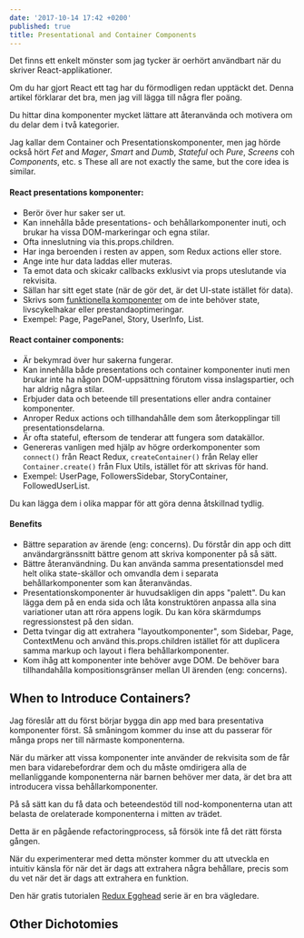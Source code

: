 ```yaml
---
date: '2017-10-14 17:42 +0200'
published: true
title: Presentational and Container Components
---
```

Det finns ett enkelt mönster som jag tycker är oerhört användbart när du skriver React-applikationer.

Om du har gjort React ett tag har du förmodligen redan upptäckt det. Denna artikel förklarar det bra, men jag vill lägga till några fler poäng.

Du hittar dina komponenter mycket lättare att återanvända och motivera om du delar dem i två kategorier.

Jag kallar dem Container och Presentationskomponenter, men jag hörde också hört *Fet* and *Mager*, *Smart* and *Dumb*, *Stateful* och *Pure*, *Screens* coh  *Components*, etc.
s
These all are not exactly the same, but the core idea is similar.

#### React presentations komponenter:

* Berör över hur saker ser ut.
* Kan innehålla både presentations- och behållarkomponenter inuti, och brukar ha vissa DOM-markeringar och egna stilar.
* Ofta inneslutning via this.props.children.
* Har inga beroenden i resten av appen, som Redux actions eller store.
* Ange inte hur data laddas eller muteras.
* Ta emot data och skicakr callbacks exklusivt via props uteslutande via rekvisita.
* Sällan har sitt eget state (när de gör det, är det UI-state istället för data).
* Skrivs som [funktionella komponenter](http://developer.wimse.se/2017/stateless-functional-components/) om de inte behöver state, livscykelhakar eller prestandaoptimeringar.
* Exempel: Page, PagePanel, Story, UserInfo, List.

#### React container components:

* Är bekymrad över hur sakerna fungerar.
* Kan innehålla både presentations och container komponenter inuti men brukar inte ha någon DOM-uppsättning förutom vissa inslagspartier, och har aldrig några stilar.
* Erbjuder data och beteende till presentations eller andra container komponenter.
* Anroper Redux actions och tillhandahålle dem som återkopplingar till presentationsdelarna.
* Är ofta stateful, eftersom de tenderar att fungera som datakällor.
* Genereras vanligen med hjälp av högre orderkomponenter som `connect()` från React Redux, `createContainer()` från Relay eller `Container.create()` från Flux Utils, istället för att skrivas för hand.
* Exempel: UserPage, FollowersSidebar, StoryContainer, FollowedUserList.

Du kan lägga dem i olika mappar för att göra denna åtskillnad tydlig.

#### Benefits

* Bättre separation av ärende (eng: concerns). Du förstår din app och ditt användargränssnitt bättre genom att skriva komponenter på så sätt.
* Bättre återanvändning. Du kan använda samma presentationsdel med helt olika state-skällor och omvandla dem i separata behållarkomponenter som kan återanvändas.
* Presentationskomponenter är huvudsakligen din apps "palett". Du kan lägga dem på en enda sida och låta konstruktören anpassa alla sina variationer utan att röra appens logik. Du kan köra skärmdumps regressionstest på den sidan.
* Detta tvingar dig att extrahera "layoutkomponenter", som Sidebar, Page, ContextMenu och använd this.props.children istället för att duplicera samma markup och layout i flera behållarkomponenter.
* Kom ihåg att komponenter inte behöver avge DOM. De behöver bara tillhandahålla kompositionsgränser mellan UI ärenden (eng: concerns).

## When to Introduce Containers?

Jag föreslår att du först börjar bygga din app med bara presentativa komponenter först. Så småningom kommer du inse att du passerar för många props ner till närmaste komponenterna.

När du märker att vissa komponenter inte använder de rekvisita som de får men bara vidarebefordrar dem och du måste omdirigera alla de mellanliggande komponenterna när barnen behöver mer data, är det bra att introducera vissa behållarkomponenter.

På så sätt kan du få data och beteendestöd till nod-komponenterna utan att belasta de orelaterade komponenterna i mitten av trädet.

Detta är en pågående refactoringprocess, så försök inte få det rätt första gången.

När du experimenterar med detta mönster kommer du att utveckla en intuitiv känsla för när det är dags att extrahera några behållare, precis som du vet när det är dags att extrahera en funktion.

Den här gratis tutorialen [Redux Egghead](https://egghead.io/courses/getting-started-with-redux) serie är en bra vägledare.

## Other Dichotomies


